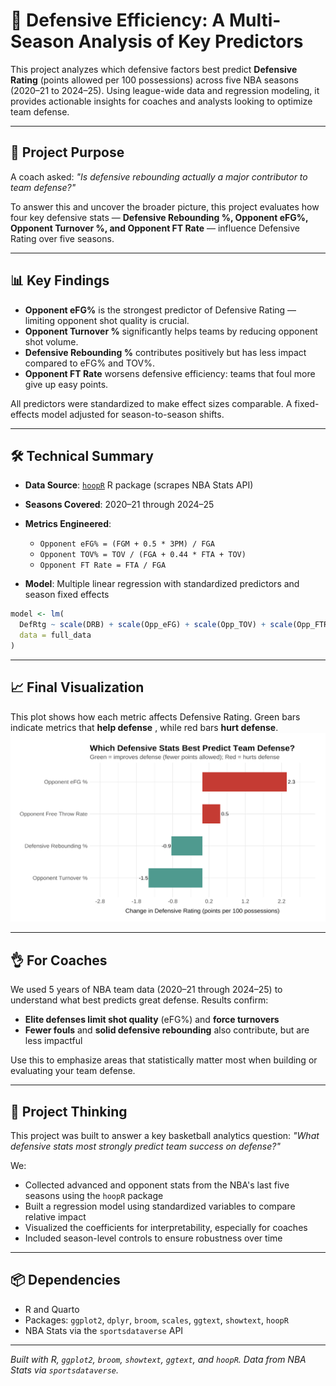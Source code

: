 # 🏀 Defensive Efficiency: A Multi-Season Analysis of Key Predictors

This project analyzes which defensive factors best predict **Defensive Rating** (points allowed per 100 possessions) across five NBA seasons (2020–21 to 2024–25). Using league-wide data and regression modeling, it provides actionable insights for coaches and analysts looking to optimize team defense.

---

## 🎯 Project Purpose

A coach asked: *"Is defensive rebounding actually a major contributor to team defense?"*

To answer this and uncover the broader picture, this project evaluates how four key defensive stats — **Defensive Rebounding %, Opponent eFG%, Opponent Turnover %, and Opponent FT Rate** — influence Defensive Rating over five seasons.

---

## 📊 Key Findings

* **Opponent eFG%** is the strongest predictor of Defensive Rating — limiting opponent shot quality is crucial.
* **Opponent Turnover %** significantly helps teams by reducing opponent shot volume.
* **Defensive Rebounding %** contributes positively but has less impact compared to eFG% and TOV%.
* **Opponent FT Rate** worsens defensive efficiency: teams that foul more give up easy points.

All predictors were standardized to make effect sizes comparable. A fixed-effects model adjusted for season-to-season shifts.

---

## 🛠️ Technical Summary

* **Data Source**: [`hoopR`](https://github.com/sportsdataverse/hoopR) R package (scrapes NBA Stats API)
* **Seasons Covered**: 2020–21 through 2024–25
* **Metrics Engineered**:

  * `Opponent eFG% = (FGM + 0.5 * 3PM) / FGA`
  * `Opponent TOV% = TOV / (FGA + 0.44 * FTA + TOV)`
  * `Opponent FT Rate = FTA / FGA`
* **Model**: Multiple linear regression with standardized predictors and season fixed effects

```r
model <- lm(
  DefRtg ~ scale(DRB) + scale(Opp_eFG) + scale(Opp_TOV) + scale(Opp_FTRate) + Season,
  data = full_data
)
```

---

## 📈 Final Visualization

This plot shows how each metric affects Defensive Rating. Green bars indicate metrics that **help defense** , while red bars **hurt defense**.
![screenshot](Results.png)

---

## 👌 For Coaches

We used 5 years of NBA team data (2020–21 through 2024–25) to understand what best predicts great defense. Results confirm:

* **Elite defenses limit shot quality** (eFG%) and **force turnovers**
* **Fewer fouls** and **solid defensive rebounding** also contribute, but are less impactful

Use this to emphasize areas that statistically matter most when building or evaluating your team defense.

---

## 🧠 Project Thinking

This project was built to answer a key basketball analytics question: *"What defensive stats most strongly predict team success on defense?"*

We:

* Collected advanced and opponent stats from the NBA's last five seasons using the `hoopR` package
* Built a regression model using standardized variables to compare relative impact
* Visualized the coefficients for interpretability, especially for coaches
* Included season-level controls to ensure robustness over time

---

## 📦 Dependencies

* R and Quarto
* Packages: `ggplot2`, `dplyr`, `broom`, `scales`, `ggtext`, `showtext`, `hoopR`
* NBA Stats via the `sportsdataverse` API

---

*Built with R, `ggplot2`, `broom`, `showtext`, `ggtext`, and `hoopR`. Data from NBA Stats via `sportsdataverse`.*
